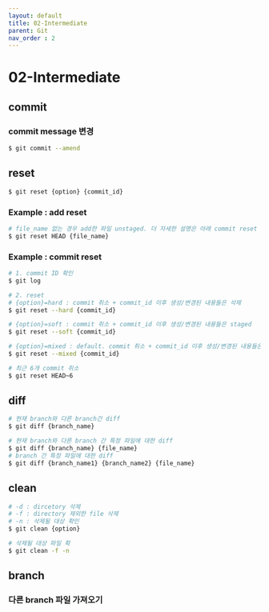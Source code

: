 ```yaml
---
layout: default
title: 02-Intermediate
parent: Git
nav_order : 2
---
```


# 02-Intermediate

## commit

### commit message 변경
```bash
$ git commit --amend
```

## reset
```bash
$ git reset {option} {commit_id}
```

### Example : add reset
```bash
# file_name 없는 경우 add한 파일 unstaged. 더 자세한 설명은 아래 commit reset 에서 확인 가능
$ git reset HEAD {file_name}
```

### Example : commit reset
```bash
# 1. commit ID 확인
$ git log

# 2. reset
# {option}=hard : commit 취소 + commit_id 이후 생성/변경된 내용들은 삭제
$ git reset --hard {commit_id}

# {option}=soft : commit 취소 + commit_id 이후 생성/변경된 내용들은 staged
$ git reset --soft {commit_id}

# {option}=mixed : default. commit 취소 + commit_id 이후 생성/변경된 내용들은 unstaged
$ git reset --mixed {commit_id}

# 최근 6개 commit 취소
$ git reset HEAD~6
```

## diff
```bash
# 현재 branch와 다른 branch간 diff 
$ git diff {branch_name}

# 현재 branch와 다른 branch 간 특정 파일에 대한 diff
$ git diff {branch_name} {file_name}
# branch 간 특정 파일에 대한 diff
$ git diff {branch_name1} {branch_name2} {file_name}
```

## clean
```bash
# -d : dircetory 삭제
# -f : directory 제외한 file 삭제
# -n : 삭제될 대상 확인
$ git clean {option}

# 삭제될 대상 파일 확
$ git clean -f -n 
```

## branch
### 다른 branch 파일 가져오기
